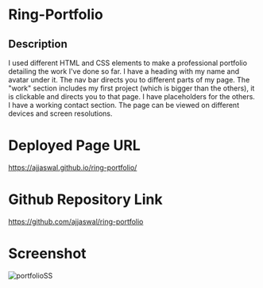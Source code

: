 # Ring-Portfolio

## Description
   I used different HTML and CSS elements to make a professional portfolio detailing the work I've done so far. I have a heading with my name and avatar under it. The nav bar directs you to different parts of my page. The "work" section includes my first project (which is bigger than the others), it is clickable and directs you to that page. I have placeholders for the others. I have a working contact section. The page can be viewed on different devices and screen resolutions. 

#  Deployed Page URL

  https://ajjaswal.github.io/ring-portfolio/

#  Github Repository Link
 
  https://github.com/ajjaswal/ring-portfolio

# Screenshot

![portfolioSS](https://user-images.githubusercontent.com/102101481/162528308-6eb6ca45-e528-42c3-b004-2773949de022.png)



